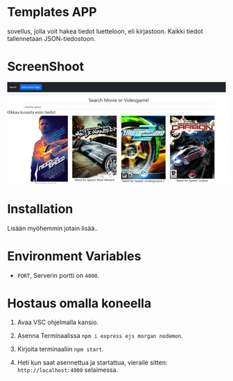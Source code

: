 # Templates APP

 sovellus, jolla voit hakea tiedot luetteloon, eli kirjastoon. Kaikki tiedot tallennetaan JSON-tiedostoon. 

# ScreenShoot

![Templates App](src/docs/screenshot.png)

# Installation

Lisään myöhemmin jotain lisää..

# Environment Variables

- `PORT`, Serverin portti on `4000`.


# Hostaus omalla koneella

1. Avaa VSC ohjelmalla kansio.

2. Asenna Terminaalissa `npm i express ejs morgan nodemon`.

3. Kirjoita terminaaliin `npm start`.

4. Heti kun saat asennettua ja startattua, vieraile sitten: `http://localhost:4000` selaimessa.


